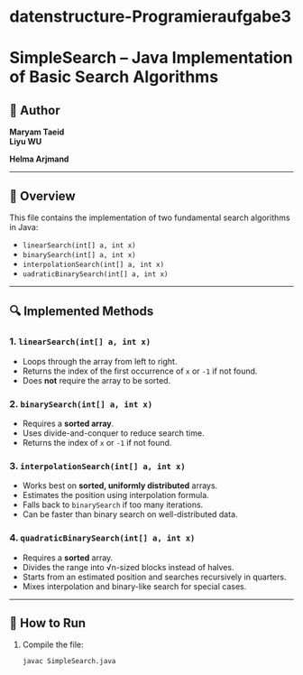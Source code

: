 # datenstructure-Programieraufgabe3
# SimpleSearch – Java Implementation of Basic Search Algorithms

## 👤 Author
**Maryam Taeid**  
**Liyu WU**

**Helma Arjmand**


---

## 📌 Overview

This file contains the implementation of two fundamental search algorithms in Java:

- `linearSearch(int[] a, int x)`
- `binarySearch(int[] a, int x)`
- `interpolationSearch(int[] a, int x)`
- `uadraticBinarySearch(int[] a, int x)`


---

## 🔍 Implemented Methods

### 1. `linearSearch(int[] a, int x)`
- Loops through the array from left to right.
- Returns the index of the first occurrence of `x` or `-1` if not found.
- Does **not** require the array to be sorted.

### 2. `binarySearch(int[] a, int x)`
- Requires a **sorted array**.
- Uses divide-and-conquer to reduce search time.
- Returns the index of `x` or `-1` if not found.

### 3. `interpolationSearch(int[] a, int x)`
- Works best on **sorted, uniformly distributed** arrays.
- Estimates the position using interpolation formula.
- Falls back to `binarySearch` if too many iterations.
- Can be faster than binary search on well-distributed data.

### 4. `quadraticBinarySearch(int[] a, int x)`
- Requires a **sorted** array.
- Divides the range into √n-sized blocks instead of halves.
- Starts from an estimated position and searches recursively in quarters.
- Mixes interpolation and binary-like search for special cases.


---

## 🧪 How to Run

1. Compile the file:
   ```bash
   javac SimpleSearch.java
